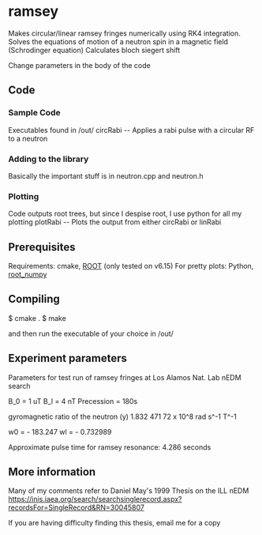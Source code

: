 ramsey
==================
Makes circular/linear ramsey fringes numerically using RK4 integration.
Solves the equations of motion of a neutron spin in a magnetic field (Schrodinger equation)
Calculates bloch siegert shift

Change parameters in the body of the code

Code
-------------
### Sample Code
Executables found in /out/
circRabi -- Applies a rabi pulse with a circular RF to a neutron

### Adding to the library
Basically the important stuff is in neutron.cpp and neutron.h

### Plotting
Code outputs root trees, but since I despise root, I use python for all my plotting
plotRabi -- Plots the output from either circRabi or linRabi

Prerequisites
--------------
Requirements: cmake, [ROOT](https://github.com/root-project/root) (only tested on v6.15)
For pretty plots: Python, [root_numpy](http://scikit-hep.org/root_numpy/)

Compiling
-----------
$ cmake .
$ make

and then run the executable of your choice in /out/


Experiment parameters
------------------------
Parameters for test run of ramsey fringes at Los Alamos Nat. Lab nEDM search

B_0 = 1 uT
B_l = 4 nT
Precession = 180s

gyromagnetic ratio of the neutron (y)
1.832 471 72 x 10^8 rad s^-1 T^-1

w0 = - 183.247
wl = - 0.732989

Approximate pulse time for ramsey resonance: 4.286 seconds

More information
--------------------
Many of my comments refer to Daniel May's 1999 Thesis on the ILL nEDM
https://inis.iaea.org/search/searchsinglerecord.aspx?recordsFor=SingleRecord&RN=30045807

If you are having difficulty finding this thesis, email me for a copy

